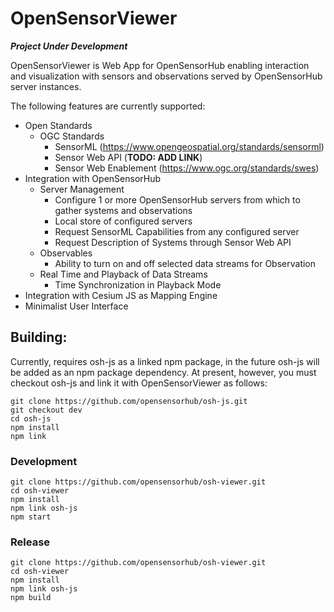 # OpenSensorViewer

**_Project Under Development_**

OpenSensorViewer is Web App for OpenSensorHub enabling interaction and visualization with sensors and observations 
served by OpenSensorHub server instances. 

The following features are currently supported:

- Open Standards
  - OGC Standards
    - SensorML (https://www.opengeospatial.org/standards/sensorml)
    - Sensor Web API (**TODO: ADD LINK**)
    - Sensor Web Enablement (https://www.ogc.org/standards/swes)
- Integration with OpenSensorHub
  - Server Management
    - Configure 1 or more OpenSensorHub servers from which to gather systems and observations
    - Local store of configured servers
    - Request SensorML Capabilities from any configured server
    - Request Description of Systems through Sensor Web API
  - Observables
    - Ability to turn on and off selected data streams for Observation
  - Real Time and Playback of Data Streams
    - Time Synchronization in Playback Mode
- Integration with Cesium JS as Mapping Engine
- Minimalist User Interface

## Building:

Currently, requires osh-js as a linked npm package, in the future osh-js will be added as an npm package dependency. 
At present, however, you must checkout osh-js and link it with OpenSensorViewer as follows:

    git clone https://github.com/opensensorhub/osh-js.git
    git checkout dev
    cd osh-js
    npm install
    npm link

### Development

    git clone https://github.com/opensensorhub/osh-viewer.git
    cd osh-viewer
    npm install
    npm link osh-js
    npm start 

### Release

    git clone https://github.com/opensensorhub/osh-viewer.git
    cd osh-viewer
    npm install
    npm link osh-js
    npm build 

